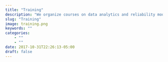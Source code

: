 ```yaml
---
title: "Training"
description: "We organize courses on data analytics and reliability modelling for determination of optimal intervention strategies for water ultilities and infrastructure systems."
slug: "Training"
image: training.png
keywords: ""
categories:
    - ""
    - ""
date: 2017-10-31T22:26:13-05:00
draft: false
---
```

